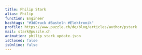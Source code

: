 ```yaml
---
title: Philip Stark
alias: Philip
function: Engineer
hashtags: "#3dDruck #Basteln #Elektronik"
profile: https://www.puzzle.ch/de/blog/articles/author/pstark
mail: stark@puzzle.ch
animation: philip_stark_update.json
isClosed: false
isOnline: false
---
```

